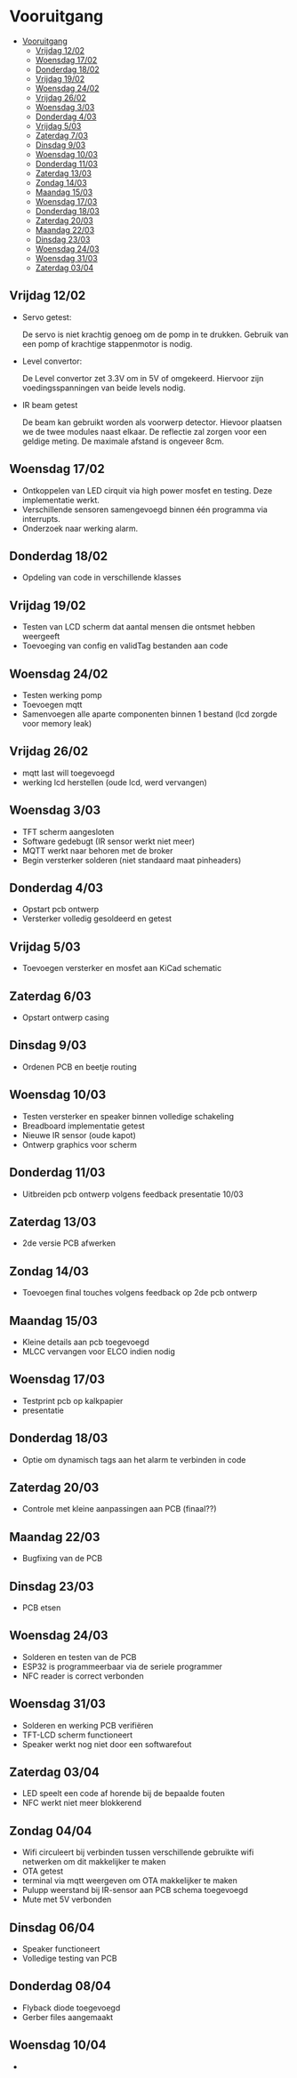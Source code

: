 # Vooruitgang
- [Vooruitgang](#vooruitgang)
  - [Vrijdag 12/02](#vrijdag-1202)
  - [Woensdag 17/02](#woensdag-1702)
  - [Donderdag 18/02](#donderdag-1802)
  - [Vrijdag 19/02](#vrijdag-1902)
  - [Woensdag 24/02](#woensdag-2402)
  - [Vrijdag 26/02](#vrijdag-2602)
  - [Woensdag 3/03](#woensdag-303)
  - [Donderdag 4/03](#donderdag-403)
  - [Vrijdag 5/03](#vrijdag-503)
  - [Zaterdag 7/03](#zaterdag-603)
  - [Dinsdag 9/03](#dinsdag-903)
  - [Woensdag 10/03](#woensdag-1003)
  - [Donderdag 11/03](#donderdag-1103)
  - [Zaterdag 13/03](#zaterdag-1303)
  - [Zondag 14/03](#zondag-1403)
  - [Maandag 15/03](#maandag-1503)
  - [Woensdag 17/03](#woensdag-1703)
  - [Donderdag 18/03](donderdag-1803)
  - [Zaterdag 20/03](#zaterdag-2003)
  - [Maandag 22/03](#maandag-2203)
  - [Dinsdag 23/03](#dinsdag-2303)
  - [Woensdag 24/03](#woensdag-2403)
  - [Woensdag 31/03](#woensdag-3103)
  - [Zaterdag 03/04](#donderdag-0304)
  
## Vrijdag 12/02

- Servo getest:

  De servo is niet krachtig genoeg om de pomp in te drukken.
  Gebruik van een pomp of krachtige stappenmotor is nodig.

- Level convertor:

  De Level convertor zet 3.3V om in 5V of omgekeerd. Hiervoor zijn voedingsspanningen van beide levels nodig.

- IR beam getest

  De beam kan gebruikt worden als voorwerp detector. Hievoor plaatsen we de twee modules naast elkaar. De reflectie zal zorgen voor een geldige meting. De maximale afstand is ongeveer 8cm.
  
## Woensdag 17/02

- Ontkoppelen van LED cirquit via high power mosfet en testing. Deze implementatie werkt.
- Verschillende sensoren samengevoegd binnen één programma via interrupts.
- Onderzoek naar werking alarm.

## Donderdag 18/02

- Opdeling van code in verschillende klasses

## Vrijdag 19/02

- Testen van LCD scherm dat aantal mensen die ontsmet hebben weergeeft
- Toevoeging van config en validTag bestanden aan code

## Woensdag 24/02

- Testen werking pomp
- Toevoegen mqtt
- Samenvoegen alle aparte componenten binnen 1 bestand (lcd zorgde voor memory leak)

## Vrijdag 26/02

- mqtt last will toegevoegd 
- werking lcd herstellen (oude lcd, werd vervangen)

## Woensdag 3/03

- TFT scherm aangesloten
- Software gedebugt (IR sensor werkt niet meer)
- MQTT werkt naar behoren met de broker
- Begin versterker solderen (niet standaard maat pinheaders) 

## Donderdag 4/03

- Opstart pcb ontwerp
- Versterker volledig gesoldeerd en getest

## Vrijdag 5/03

- Toevoegen versterker en mosfet aan KiCad schematic

## Zaterdag 6/03

- Opstart ontwerp casing

## Dinsdag 9/03

- Ordenen PCB en beetje routing

## Woensdag 10/03

- Testen versterker en speaker binnen volledige schakeling
- Breadboard implementatie getest
- Nieuwe IR sensor (oude kapot)
- Ontwerp graphics voor scherm

## Donderdag 11/03

- Uitbreiden pcb ontwerp volgens feedback presentatie 10/03

## Zaterdag 13/03

- 2de versie PCB afwerken

## Zondag 14/03

- Toevoegen final touches volgens feedback op 2de pcb ontwerp

## Maandag 15/03

- Kleine details aan pcb toegevoegd
- MLCC vervangen voor ELCO indien nodig

## Woensdag 17/03

- Testprint pcb op kalkpapier
- presentatie 

## Donderdag 18/03

- Optie om dynamisch tags aan het alarm te verbinden in code

## Zaterdag 20/03

- Controle met kleine aanpassingen aan PCB (finaal??)

## Maandag 22/03

- Bugfixing van de PCB

## Dinsdag 23/03

- PCB etsen

## Woensdag 24/03

- Solderen en testen van de PCB
- ESP32 is programmeerbaar via de seriele programmer
- NFC reader is correct verbonden

## Woensdag 31/03

- Solderen en werking PCB verifiëren 
- TFT-LCD scherm functioneert 
- Speaker werkt nog niet door een softwarefout

## Zaterdag 03/04

- LED speelt een code af horende bij de bepaalde fouten
- NFC werkt niet meer blokkerend

## Zondag 04/04

- Wifi circuleert bij verbinden tussen verschillende gebruikte wifi netwerken om dit makkelijker te maken
- OTA getest 
- terminal via mqtt weergeven om OTA makkelijker te maken
- Pulupp weerstand bij IR-sensor aan PCB schema toegevoegd
- Mute met 5V verbonden

## Dinsdag 06/04

- Speaker functioneert
- Volledige testing van PCB

## Donderdag 08/04

- Flyback diode toegevoegd
- Gerber files aangemaakt

## Woensdag 10/04

- 
